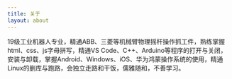 ```yaml
---
title: 关于
layout: about
---
```

<audio autoplay loop style="display:none" src="https://music.163.com/song/media/outer/url?id=4010201.mp3" type="audio/mpeg"></audio>
19级工业机器人专业，精通ABB、三菱等机械臂物理摇杆操作抓工件，熟练掌握html、css、js字母拼写，精通VS Code、C++、Arduino等程序的打开与关闭，安装与卸载，掌握Android、Windows、iOS、华为鸿蒙操作系统的使用，精通Linux的删库与跑路，会独立走路和干饭，儒雅随和，不善学习。
